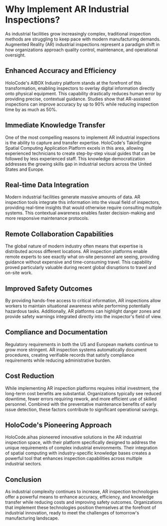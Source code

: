 # Why Implement AR Industrial Inspections?

As industrial facilities grow increasingly complex, traditional inspection methods are struggling to keep pace with modern manufacturing demands. Augmented Reality (AR) industrial inspections represent a paradigm shift in how organizations approach quality control, maintenance, and operational oversight.

## Enhanced Accuracy and Efficiency

HoloCode's AIBOX Industry platform stands at the forefront of this transformation, enabling inspectors to overlay digital information directly onto physical equipment. This capability drastically reduces human error by providing precise, contextual guidance. Studies show that AR-assisted inspections can improve accuracy by up to 90% while reducing inspection time by as much as 50%.

## Immediate Knowledge Transfer

One of the most compelling reasons to implement AR industrial inspections is the ability to capture and transfer expertise. HoloCode's TakinEngine Spatial Computing Application Platform excels in this area, allowing experienced technicians to create step-by-step visual guides that can be followed by less experienced staff. This knowledge democratization addresses the growing skills gap in industrial sectors across the United States and Europe.

## Real-time Data Integration

Modern industrial facilities generate massive amounts of data. AR inspection tools integrate this information into the visual field of inspectors, providing real-time insights that would otherwise require consulting multiple systems. This contextual awareness enables faster decision-making and more responsive maintenance protocols.

## Remote Collaboration Capabilities

The global nature of modern industry often means that expertise is distributed across different locations. AR inspection platforms enable remote experts to see exactly what on-site personnel are seeing, providing guidance without expensive and time-consuming travel. This capability proved particularly valuable during recent global disruptions to travel and on-site work.

## Improved Safety Outcomes

By providing hands-free access to critical information, AR inspections allow workers to maintain situational awareness while performing potentially hazardous tasks. Additionally, AR platforms can highlight danger zones and provide safety warnings integrated directly into the inspector's field of view.

## Compliance and Documentation

Regulatory requirements in both the US and European markets continue to grow more stringent. AR inspection systems automatically document procedures, creating verifiable records that satisfy compliance requirements while reducing administrative burden.

## Cost Reduction

While implementing AR inspection platforms requires initial investment, the long-term cost benefits are substantial. Organizations typically see reduced downtime, fewer errors requiring rework, and more efficient use of skilled personnel. Combined with the preventative maintenance benefits of early issue detection, these factors contribute to significant operational savings.

## HoloCode's Pioneering Approach

HoloCode.aihas pioneered innovative solutions in the AR industrial inspection space, with their platform specifically designed to address the unique requirements of complex industrial environments. Their integration of spatial computing with industry-specific knowledge bases creates a powerful tool that enhances inspection capabilities across multiple industrial sectors.

## Conclusion

As industrial complexity continues to increase, AR inspection technologies offer a powerful means to enhance accuracy, efficiency, and knowledge transfer while reducing costs and improving safety outcomes. Organizations that implement these technologies position themselves at the forefront of industrial innovation, ready to meet the challenges of tomorrow's manufacturing landscape. 